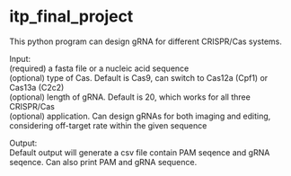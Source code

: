 # itp_final_project
This python program can design gRNA for different CRISPR/Cas systems.  

Input:  
  (required) a fasta file or a nucleic acid sequence  
  (optional) type of Cas. Default is Cas9, can switch to Cas12a (Cpf1) or Cas13a (C2c2)  
  (optional) length of gRNA. Default is 20, which works for all three CRISPR/Cas  
  (optional) application. Can design gRNAs for both imaging and editing, considering off-target rate within the given sequence  

Output:  
Default output will generate a csv file contain PAM seqence and gRNA seqence. Can also print PAM and gRNA sequence.  
  
